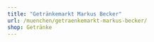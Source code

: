 ```yaml
---
title: "Getränkemarkt Markus Becker"
url: /muenchen/getraenkemarkt-markus-becker/
shop: Getränke
---
```

